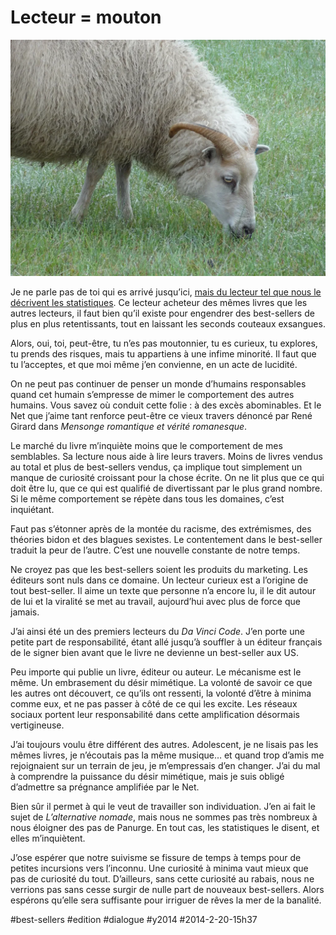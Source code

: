 # Lecteur = mouton

![](_i/mouton.webp)

Je ne parle pas de toi qui es arrivé jusqu’ici, [mais du lecteur tel que nous le décrivent les statistiques](la-desintegration-du-marche-du-livre.md). Ce lecteur acheteur des mêmes livres que les autres lecteurs, il faut bien qu’il existe pour engendrer des best-sellers de plus en plus retentissants, tout en laissant les seconds couteaux exsangues.

Alors, oui, toi, peut-être, tu n’es pas moutonnier, tu es curieux, tu explores, tu prends des risques, mais tu appartiens à une infime minorité. Il faut que tu l’acceptes, et que moi même j’en convienne, en un acte de lucidité.

On ne peut pas continuer de penser un monde d’humains responsables quand cet humain s’empresse de mimer le comportement des autres humains. Vous savez où conduit cette folie : à des excès abominables. Et le Net que j’aime tant renforce peut-être ce vieux travers dénoncé par René Girard dans *Mensonge romantique et vérité romanesque*.

Le marché du livre m’inquiète moins que le comportement de mes semblables. Sa lecture nous aide à lire leurs travers. Moins de livres vendus au total et plus de best-sellers vendus, ça implique tout simplement un manque de curiosité croissant pour la chose écrite. On ne lit plus que ce qui doit être lu, que ce qui est qualifié de divertissant par le plus grand nombre. Si le même comportement se répète dans tous les domaines, c’est inquiétant.

Faut pas s’étonner après de la montée du racisme, des extrémismes, des théories bidon et des blagues sexistes. Le contentement dans le best-seller traduit la peur de l’autre. C’est une nouvelle constante de notre temps.

Ne croyez pas que les best-sellers soient les produits du marketing. Les éditeurs sont nuls dans ce domaine. Un lecteur curieux est a l’origine de tout best-seller. Il aime un texte que personne n’a encore lu, il le dit autour de lui et la viralité se met au travail, aujourd’hui avec plus de force que jamais.

J’ai ainsi été un des premiers lecteurs du *Da Vinci Code*. J’en porte une petite part de responsabilité, étant allé jusqu’à souffler à un éditeur français de le signer bien avant que le livre ne devienne un best-seller aux US.

Peu importe qui publie un livre, éditeur ou auteur. Le mécanisme est le même. Un embrasement du désir mimétique. La volonté de savoir ce que les autres ont découvert, ce qu’ils ont ressenti, la volonté d’être à minima comme eux, et ne pas passer à côté de ce qui les excite. Les réseaux sociaux portent leur responsabilité dans cette amplification désormais vertigineuse.

J’ai toujours voulu être différent des autres. Adolescent, je ne lisais pas les mêmes livres, je n’écoutais pas la même musique… et quand trop d’amis me rejoignaient sur un terrain de jeu, je m’empressais d’en changer. J’ai du mal à comprendre la puissance du désir mimétique, mais je suis obligé d’admettre sa prégnance amplifiée par le Net.

Bien sûr il permet à qui le veut de travailler son individuation. J’en ai fait le sujet de *L’alternative nomade*, mais nous ne sommes pas très nombreux à nous éloigner des pas de Panurge. En tout cas, les statistiques le disent, et elles m’inquiètent.

J’ose espérer que notre suivisme se fissure de temps à temps pour de petites incursions vers l’inconnu. Une curiosité à minima vaut mieux que pas de curiosité du tout. D’ailleurs, sans cette curiosité au rabais, nous ne verrions pas sans cesse surgir de nulle part de nouveaux best-sellers. Alors espérons qu’elle sera suffisante pour irriguer de rêves la mer de la banalité.



#best-sellers #edition #dialogue #y2014 #2014-2-20-15h37
